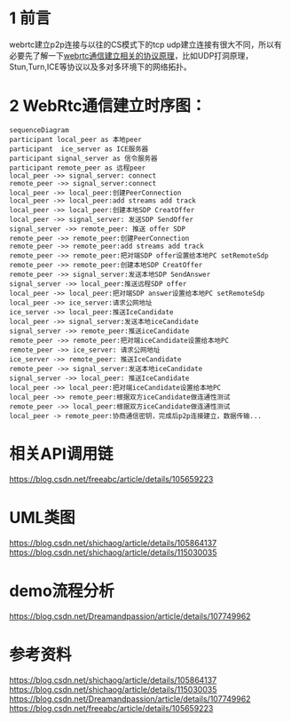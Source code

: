 # 1 前言
webrtc建立p2p连接与以往的CS模式下的tcp udp建立连接有很大不同，所以有必要先了解一下[webrtc通信建立相关的协议原理](./WebRtc网络相关.md)，比如UDP打洞原理，Stun,Turn,ICE等协议以及多对多环境下的网络拓扑。
# 2 WebRtc通信建立时序图：
```mermaid
sequenceDiagram
participant local_peer as 本地peer
participant  ice_server as ICE服务器
participant signal_server as 信令服务器
participant remote_peer as 远程peer
local_peer ->> signal_server: connect
remote_peer ->> signal_server:connect
local_peer ->> local_peer:创建PeerConnection 
local_peer ->> local_peer:add streams add track
local_peer ->> local_peer:创建本地SDP CreatOffer
local_peer ->> signal_server: 发送SDP SendOffer
signal_server ->> remote_peer: 推送 offer SDP
remote_peer ->> remote_peer:创建PeerConnection 
remote_peer ->> remote_peer:add streams add track
remote_peer ->> remote_peer:把对端SDP offer设置给本地PC setRemoteSdp
remote_peer ->> remote_peer:创建本地SDP CreatOffer
remote_peer ->> signal_server:发送本地SDP SendAnswer
signal_server ->> local_peer:推送远程SDP offer
local_peer ->> local_peer:把对端SDP answer设置给本地PC setRemoteSdp
local_peer ->> ice_server:请求公网地址
ice_server ->> local_peer:推送IceCandidate
local_peer ->> signal_server:发送本地iceCandidate
signal_server ->> remote_peer:推送iceCandidate
remote_peer ->> remote_peer:把对端iceCandidate设置给本地PC
remote_peer ->> ice_server: 请求公网地址
ice_server ->> remote_peer: 推送IceCandidate
remote_peer ->> signal_server:发送本地iceCandidate
signal_server ->> local_peer: 推送IceCandidate
local_peer ->> local_peer:把对端iceCandidate设置给本地PC
local_peer ->> remote_peer:根据双方iceCandidate做连通性测试
remote_peer ->> local_peer:根据双方iceCandidate做连通性测试
local_peer -> remote_peer:协商通信密钥，完成后p2p连接建立，数据传输...
```
# 相关API调用链
https://blog.csdn.net/freeabc/article/details/105659223
# UML类图
https://blog.csdn.net/shichaog/article/details/105864137
https://blog.csdn.net/shichaog/article/details/115030035
# demo流程分析
https://blog.csdn.net/Dreamandpassion/article/details/107749962
# 参考资料
https://blog.csdn.net/shichaog/article/details/105864137
https://blog.csdn.net/shichaog/article/details/115030035
https://blog.csdn.net/Dreamandpassion/article/details/107749962
https://blog.csdn.net/freeabc/article/details/105659223